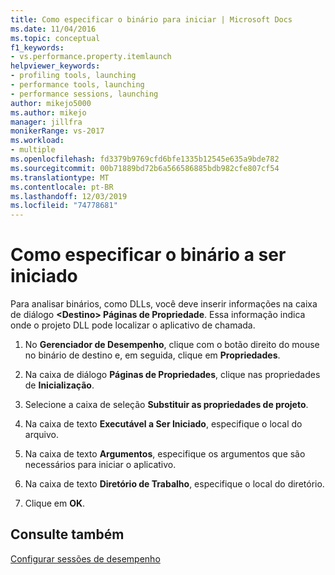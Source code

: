 ```yaml
---
title: Como especificar o binário para iniciar | Microsoft Docs
ms.date: 11/04/2016
ms.topic: conceptual
f1_keywords:
- vs.performance.property.itemlaunch
helpviewer_keywords:
- profiling tools, launching
- performance tools, launching
- performance sessions, launching
author: mikejo5000
ms.author: mikejo
manager: jillfra
monikerRange: vs-2017
ms.workload:
- multiple
ms.openlocfilehash: fd3379b9769cfd6bfe1335b12545e635a9bde782
ms.sourcegitcommit: 00b71889bd72b6a566586885bdb982cfe807cf54
ms.translationtype: MT
ms.contentlocale: pt-BR
ms.lasthandoff: 12/03/2019
ms.locfileid: "74778681"
---
```

# <a name="how-to-specify-the-binary-to-start"></a>Como especificar o binário a ser iniciado

Para analisar binários, como DLLs, você deve inserir informações na caixa de diálogo **\<Destino> Páginas de Propriedade**. Essa informação indica onde o projeto DLL pode localizar o aplicativo de chamada.

1. No **Gerenciador de Desempenho**, clique com o botão direito do mouse no binário de destino e, em seguida, clique em **Propriedades**.

2. Na caixa de diálogo **Páginas de Propriedades**, clique nas propriedades de **Inicialização**.

3. Selecione a caixa de seleção **Substituir as propriedades de projeto**.

4. Na caixa de texto **Executável a Ser Iniciado**, especifique o local do arquivo.

5. Na caixa de texto **Argumentos**, especifique os argumentos que são necessários para iniciar o aplicativo.

6. Na caixa de texto **Diretório de Trabalho**, especifique o local do diretório.

7. Clique em **OK**.

## <a name="see-also"></a>Consulte também

[Configurar sessões de desempenho](../profiling/configuring-performance-sessions.md)
